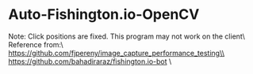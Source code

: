 # Auto-Fishington.io-OpenCV
Note: Click positions are fixed. This program may not work on the client\\
Reference from:\\
https://github.com/fjpereny/image_capture_performance_testing\\
https://github.com/bahadiraraz/fishington.io-bot <space><space>\\
